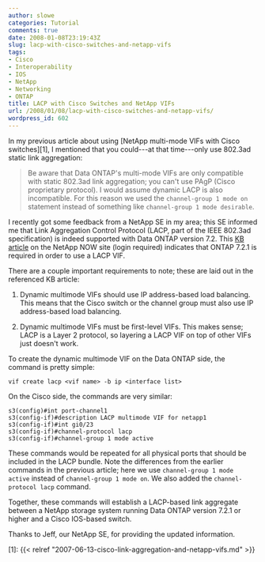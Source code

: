 ```yaml
---
author: slowe
categories: Tutorial
comments: true
date: 2008-01-08T23:19:43Z
slug: lacp-with-cisco-switches-and-netapp-vifs
tags:
- Cisco
- Interoperability
- IOS
- NetApp
- Networking
- ONTAP
title: LACP with Cisco Switches and NetApp VIFs
url: /2008/01/08/lacp-with-cisco-switches-and-netapp-vifs/
wordpress_id: 602
---
```


In my previous article about using [NetApp multi-mode VIFs with Cisco switches][1], I mentioned that you could---at that time---only use 802.3ad static link aggregation:

>Be aware that Data ONTAP's multi-mode VIFs are only compatible with static 802.3ad link aggregation; you can't use PAgP (Cisco proprietary protocol). I would assume dynamic LACP is also incompatible. For this reason we used the `channel-group 1 mode on` statement instead of something like `channel-group 1 mode desirable`.

I recently got some feedback from a NetApp SE in my area; this SE informed me that Link Aggregation Control Protocol (LACP, part of the IEEE 802.3ad specification) is indeed supported with Data ONTAP version 7.2. This [KB article](https://now.netapp.com/Knowledgebase/solutionarea.asp?id=kb20148) on the NetApp NOW site (login required) indicates that ONTAP 7.2.1 is required in order to use a LACP VIF.

There are a couple important requirements to note; these are laid out in the referenced KB article:

1. Dynamic multimode VIFs should use IP address-based load balancing. This means that the Cisco switch or the channel group must also use IP address-based load balancing.

2. Dynamic multimode VIFs must be first-level VIFs. This makes sense; LACP is a Layer 2 protocol, so layering a LACP VIF on top of other VIFs just doesn't work.

To create the dynamic multimode VIF on the Data ONTAP side, the command is pretty simple:

```text
vif create lacp <vif name> -b ip <interface list>
```

On the Cisco side, the commands are very similar:

```text
s3(config)#int port-channel1  
s3(config-if)#description LACP multimode VIF for netapp1  
s3(config-if)#int gi0/23  
s3(config-if)#channel-protocol lacp  
s3(config-if)#channel-group 1 mode active
```

These commands would be repeated for all physical ports that should be included in the LACP bundle. Note the differences from the earlier commands in the previous article; here we use `channel-group 1 mode active` instead of `channel-group 1 mode on`. We also added the `channel-protocol lacp` command.

Together, these commands will establish a LACP-based link aggregate between a NetApp storage system running Data ONTAP version 7.2.1 or higher and a Cisco IOS-based switch.

Thanks to Jeff, our NetApp SE, for providing the updated information.

[1]: {{< relref "2007-06-13-cisco-link-aggregation-and-netapp-vifs.md" >}}
